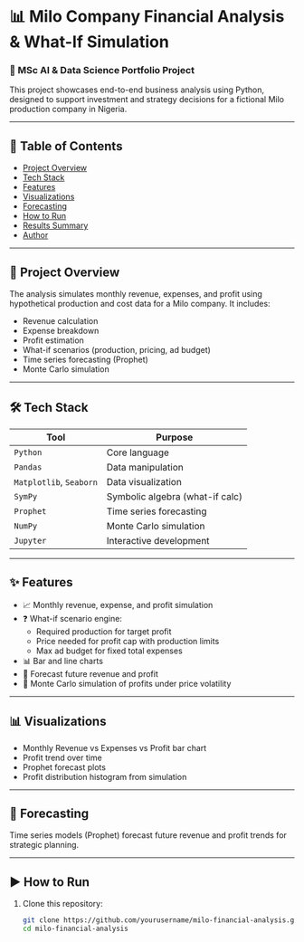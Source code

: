 # 📊 Milo Company Financial Analysis & What-If Simulation

### 🧠 MSc AI & Data Science Portfolio Project

This project showcases end-to-end business analysis using Python, designed to support investment and strategy decisions for a fictional Milo production company in Nigeria.

---

## 📌 Table of Contents
- [Project Overview](#project-overview)
- [Tech Stack](#tech-stack)
- [Features](#features)
- [Visualizations](#visualizations)
- [Forecasting](#forecasting)
- [How to Run](#how-to-run)
- [Results Summary](#results-summary)
- [Author](#author)

---

## 📖 Project Overview

The analysis simulates monthly revenue, expenses, and profit using hypothetical production and cost data for a Milo company. It includes:

- Revenue calculation
- Expense breakdown
- Profit estimation
- What-if scenarios (production, pricing, ad budget)
- Time series forecasting (Prophet)
- Monte Carlo simulation

---

## 🛠️ Tech Stack

| Tool         | Purpose                        |
|--------------|---------------------------------|
| `Python`     | Core language                  |
| `Pandas`     | Data manipulation              |
| `Matplotlib`, `Seaborn` | Data visualization       |
| `SymPy`      | Symbolic algebra (what-if calc)|
| `Prophet`    | Time series forecasting        |
| `NumPy`      | Monte Carlo simulation         |
| `Jupyter`    | Interactive development        |

---

## ✨ Features

- 📈 Monthly revenue, expense, and profit simulation
- ❓ What-if scenario engine:
  - Required production for target profit
  - Price needed for profit cap with production limits
  - Max ad budget for fixed total expenses
- 📊 Bar and line charts
- 🔮 Forecast future revenue and profit
- 🎲 Monte Carlo simulation of profits under price volatility

---

## 📊 Visualizations

- Monthly Revenue vs Expenses vs Profit bar chart  
- Profit trend over time  
- Prophet forecast plots  
- Profit distribution histogram from simulation

---

## 🔮 Forecasting

Time series models (Prophet) forecast future revenue and profit trends for strategic planning.

---

## ▶️ How to Run

1. Clone this repository:
   ```bash
   git clone https://github.com/yourusername/milo-financial-analysis.git
   cd milo-financial-analysis



